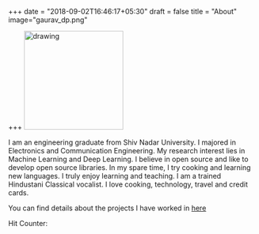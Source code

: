 +++
date = "2018-09-02T16:46:17+05:30"
draft = false
title = "About"
image="gaurav_dp.png"

+++
<img src="../gaurav_dp.png" alt="drawing" width="200"/>

I am an engineering graduate from Shiv Nadar University. I majored in Electronics and Communication Engineering.
My research interest lies in Machine Learning and Deep Learning.
I believe in open source and like to develop open source libraries.
In my spare time, I try cooking and learning new languages.
I truly enjoy learning and teaching.
I am a trained Hindustani Classical vocalist.
I love cooking, technology, travel and credit cards.

You can find details about the projects I have worked in [here](https://mishrag.com/project/)


Hit Counter:
<script type="text/javascript" src="http://www.websitegoodies.com/counter.php?id=73505&color=%23006699"></script>
